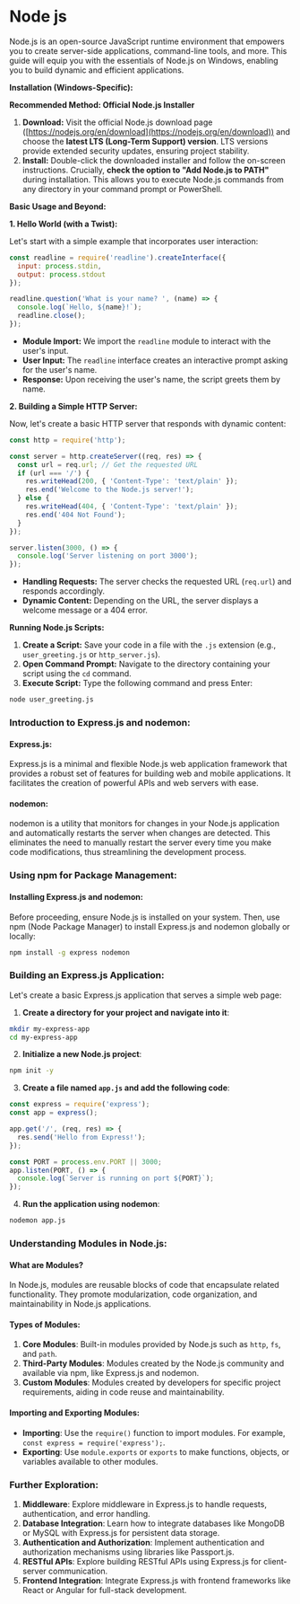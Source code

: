 # Node js

Node.js is an open-source JavaScript runtime environment that empowers you to create server-side applications, command-line tools, and more. This guide will equip you with the essentials of Node.js on Windows, enabling you to build dynamic and efficient applications.

**Installation (Windows-Specific):**

**Recommended Method: Official Node.js Installer**

1. **Download:** Visit the official Node.js download page ([https://nodejs.org/en/download](https://nodejs.org/en/download)) and choose the **latest LTS (Long-Term Support) version**. LTS versions provide extended security updates, ensuring project stability.
2. **Install:** Double-click the downloaded installer and follow the on-screen instructions. Crucially, **check the option to "Add Node.js to PATH"** during installation. This allows you to execute Node.js commands from any directory in your command prompt or PowerShell.

**Basic Usage and Beyond:**

**1. Hello World (with a Twist):**

Let's start with a simple example that incorporates user interaction:

```javascript
const readline = require('readline').createInterface({
  input: process.stdin,
  output: process.stdout
});

readline.question('What is your name? ', (name) => {
  console.log(`Hello, ${name}!`);
  readline.close();
});
```

* **Module Import:** We import the `readline` module to interact with the user's input.
* **User Input:** The `readline` interface creates an interactive prompt asking for the user's name.
* **Response:** Upon receiving the user's name, the script greets them by name.

**2. Building a Simple HTTP Server:**

Now, let's create a basic HTTP server that responds with dynamic content:

```javascript
const http = require('http');

const server = http.createServer((req, res) => {
  const url = req.url; // Get the requested URL
  if (url === '/') {
    res.writeHead(200, { 'Content-Type': 'text/plain' });
    res.end('Welcome to the Node.js server!');
  } else {
    res.writeHead(404, { 'Content-Type': 'text/plain' });
    res.end('404 Not Found');
  }
});

server.listen(3000, () => {
  console.log('Server listening on port 3000');
});
```

* **Handling Requests:** The server checks the requested URL (`req.url`) and responds accordingly.
* **Dynamic Content:** Depending on the URL, the server displays a welcome message or a 404 error.

**Running Node.js Scripts:**

1. **Create a Script:** Save your code in a file with the `.js` extension (e.g., `user_greeting.js` or `http_server.js`).
2. **Open Command Prompt:** Navigate to the directory containing your script using the `cd` command.
3. **Execute Script:** Type the following command and press Enter:

```bash
node user_greeting.js
```

### Introduction to Express.js and nodemon:

#### Express.js:

Express.js is a minimal and flexible Node.js web application framework that provides a robust set of features for building web and mobile applications. It facilitates the creation of powerful APIs and web servers with ease.

#### nodemon:

nodemon is a utility that monitors for changes in your Node.js application and automatically restarts the server when changes are detected. This eliminates the need to manually restart the server every time you make code modifications, thus streamlining the development process.

### Using npm for Package Management:

#### Installing Express.js and nodemon:

Before proceeding, ensure Node.js is installed on your system. Then, use npm (Node Package Manager) to install Express.js and nodemon globally or locally:

```bash
npm install -g express nodemon
```

### Building an Express.js Application:

Let's create a basic Express.js application that serves a simple web page:

1. **Create a directory for your project and navigate into it**:

```bash
mkdir my-express-app
cd my-express-app
```

2. **Initialize a new Node.js project**:

```bash
npm init -y
```

3. **Create a file named `app.js` and add the following code**:

```javascript
const express = require('express');
const app = express();

app.get('/', (req, res) => {
  res.send('Hello from Express!');
});

const PORT = process.env.PORT || 3000;
app.listen(PORT, () => {
  console.log(`Server is running on port ${PORT}`);
});
```

4. **Run the application using nodemon**:

```bash
nodemon app.js
```

### Understanding Modules in Node.js:

#### What are Modules?

In Node.js, modules are reusable blocks of code that encapsulate related functionality. They promote modularization, code organization, and maintainability in Node.js applications.

#### Types of Modules:

1. **Core Modules**: Built-in modules provided by Node.js such as `http`, `fs`, and `path`.
2. **Third-Party Modules**: Modules created by the Node.js community and available via npm, like Express.js and nodemon.
3. **Custom Modules**: Modules created by developers for specific project requirements, aiding in code reuse and maintainability.

#### Importing and Exporting Modules:

* **Importing**: Use the `require()` function to import modules. For example, `const express = require('express');`.
* **Exporting**: Use `module.exports` or `exports` to make functions, objects, or variables available to other modules.

### Further Exploration:

1. **Middleware**: Explore middleware in Express.js to handle requests, authentication, and error handling.
2. **Database Integration**: Learn how to integrate databases like MongoDB or MySQL with Express.js for persistent data storage.
3. **Authentication and Authorization**: Implement authentication and authorization mechanisms using libraries like Passport.js.
4. **RESTful APIs**: Explore building RESTful APIs using Express.js for client-server communication.
5. **Frontend Integration**: Integrate Express.js with frontend frameworks like React or Angular for full-stack development.
